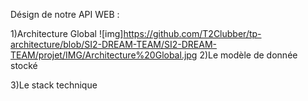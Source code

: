 Désign de notre API WEB : 

1)Architecture Global
![img]https://github.com/T2Clubber/tp-architecture/blob/SI2-DREAM-TEAM/SI2-DREAM-TEAM/projet/IMG/Architecture%20Global.jpg
2)Le modèle de donnée stocké

3)Le stack technique

